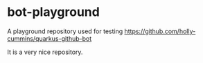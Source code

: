 # bot-playground
A playground repository used for testing https://github.com/holly-cummins/quarkus-github-bot

It is a very nice repository.
